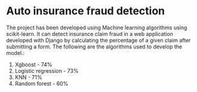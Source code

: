 # Auto insurance fraud detection
The project has been developed using Machine learning algorithms using scikit-learn. It can detect insurance claim fraud in a web application developed with Django by calculating the percentage of a given claim after submitting a form. The following are the algorithms used to develop the model.:

1) Xgboost - 74%
2) Logistic regression - 73%
3) KNN - 71%
4) Random forest - 60%
